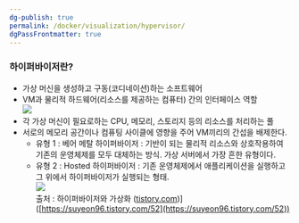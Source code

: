 ```yaml
---
dg-publish: true
permalink: /docker/visualization/hypervisor/
dgPassFrontmatter: true
---
```

### 하이퍼바이저란?

-   가상 머신을 생성하고 구동(코디네이션)하는 소프트웨어
-   VM과 물리적 하드웨어(리소스를 제공하는 컴퓨터) 간의 인터페이스 역할  
    ![](https://i.imgur.com/qhZNiSC.png)
-   각 가상 머신이 필요로하는 CPU, 메모리, 스토리지 등의 리소스를 처리하는 풀
-   서로의 메모리 공간이나 컴퓨팅 사이클에 영향을 주어 VM끼리의 간섭을 배제한다.
    -   유형 1 : 베어 메탈 하이퍼바이저 : 기반이 되는 물리적 리소스와 상호작용하여 기존의 운영체제를 모두 대체하는 방식. 가상 서버에서 가장 흔한 유형이다.
    -   유형 2 : Hosted 하이퍼바이저 : 기존 운영체제에서 애플리케이션을 실행하고 그 위에서 하이퍼바이저가 실행되는 형태.  
        ![](https://i.imgur.com/FItGEgR.png)  
        출처 : 하이퍼바이저와 가상화 ([tistory.com](http://tistory.com))\]([https://suyeon96.tistory.com/52](https://suyeon96.tistory.com/52))

